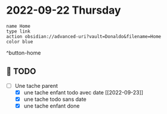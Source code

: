# 2022-09-22 Thursday

```button
name Home
type link
action obsidian://advanced-uri?vault=Donaldo&filename=Home
color blue
```
^button-home
## 📆  TODO
- [ ] Une tache parent
	- [x] une tache enfant todo avec date [[2022-09-23]]
	- [x] une tache todo sans date
	- [x] une tache enfant done